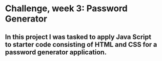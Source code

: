 # Challenge, week 3: Password Generator

## In this project I was tasked to apply Java Script to starter code consisting of HTML and CSS for a password generator application. 

